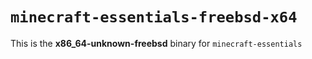 # `minecraft-essentials-freebsd-x64`

This is the **x86_64-unknown-freebsd** binary for `minecraft-essentials`
